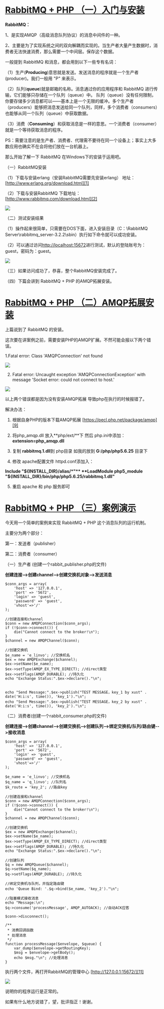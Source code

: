 # [RabbitMQ + PHP （一）入门与安装][0]


**RabbitMQ：**

1、是实现AMQP（高级消息队列协议）的消息中间件的一种。

2、主要是为了实现系统之间的双向解耦而实现的。当生产者大量产生数据时，消费者无法快速消费，那么需要一个中间层。保存这个数据。

一般提到 RabbitMQ 和消息，都会用到以下一些专有名词：

（1）生产(**Producing**)意思就是发送。发送消息的程序就是一个生产者(producer)。我们一般用 "P" 来表示。

（2）队列(**queue**)就是邮箱的名称。消息通过你的应用程序和 RabbitMQ 进行传输，它们能够只存储在一个队列（queue）中。 队列（queue）没有任何限制，你要存储多少消息都可以——基本上是一个无限的缓冲。多个生产者（producers）能够把消息发送给同一个队列，同样，多个消费者（consumers）也能够从同一个队列（queue）中获取数据。

（3）消费（**Consuming**）和获取消息是一样的意思。一个消费者（consumer）就是一个等待获取消息的程序。

PS：需要注意的是生产者、消费者、代理需不要待在同一个设备上；事实上大多数应用也确实不在会将他们放在一台机器上。

那么开始了解一下 RabbitMQ 在Windows下的安装于运用吧。

（一）RabbitMQ安装

（1）下载与安装erlang（安装RabbitMQ需要先安装erlang） 地址：[http://www.erlang.org/download.html][1]

（2）下载与安装RabbitMQ 下载地址：[http://www.rabbitmq.com/download.html][2]

![][3]

（二）测试安装结果

（1）操作起来很简单，只需要在DOS下面，进入安装目录（C：\RabbitMQ Server\rabbitmq_server-3.2.2\sbin）执行如下命令就可以成功安装。

（2）可以通过访问[http://localhost:15672][4]进行测试，默认的登陆账号为：guest，密码为：guest。

![][5]

（三）如果访问成功了，恭喜，整个RabbitMQ安装完成了。

（四）下篇会讲到 RabbitMQ + PHP 的AMQP拓展安装。






# [RabbitMQ + PHP （二）AMQP拓展安装][6]

上篇说到了 RabbitMQ 的安装。

这次要在讲案例之前，需要安装PHP的AMQP扩展。不然可能会报以下两个错误。

1.Fatal error: Class 'AMQPConnection' not found

![][7]

2. Fatal error: Uncaught exception 'AMQPConnectionException' with message 'Socket error: could not connect to host.'

![][8]

以上两个错误都是因为没有安装AMQP拓展 导致php在执行的时候报错了。 

解决办法：

1. 根据自身PHP的版本下载AMQP拓展 [https://pecl.php.net/package/amqp][9]

2. 将php_amqp.dll 放入**php/ext/**下 然后 php.ini中添加： **extension=php_amqp.dll**

3. 复制 **rabbitmq.1.dll**到 php目录 如我的放到 **G:/php/php5.6.25** 目录下

4. 修改 apache配置文件 httpd.conf添加入：

**Include "${INSTALL_DIR}/alias/*"**  
**LoadModule php5_module "${INSTALL_DIR}/bin/php/php5.6.25/rabbitmq.1.dll"**

5. 重启 apache 和 php 服务即可






# [RabbitMQ + PHP （三）案例演示][10]


今天用一个简单的案例来实现 RabbitMQ + PHP 这个消息队列的运行机制。

主要分为两个部分：

第一：发送者（publisher）

第二：消费者（consumer）

（一）生产者 (创建一个rabbit_publisher.php的文件)

**创建连接-->创建channel-->创建交换机对象-->发送消息**

 

    $conn_args = array(
        'host' => '127.0.0.1',
        'port' => '5672',
        'login' => 'guest',
        'password' => 'guest',
        'vhost'=>'/'
    );
    
    //创建连接和channel
    $conn = new AMQPConnection($conn_args);
    if (!$conn->connect()) {
        die("Cannot connect to the broker!\n");
    }
    $channel = new AMQPChannel($conn);
    
    //创建交换机
    $e_name = 'e_linvo'; //交换机名
    $ex = new AMQPExchange($channel);
    $ex->setName($e_name);
    $ex->setType(AMQP_EX_TYPE_DIRECT); //direct类型
    $ex->setFlags(AMQP_DURABLE); //持久化
    echo "Exchange Status:".$ex->declare()."\n";
    
    
    echo "Send Message:".$ex->publish("TEST MESSAGE，key_1 by xust" . date('H:i:s', time()), 'key_1')."\n";
    echo "Send Message:".$ex->publish("TEST MESSAGE，key_2 by xust" . date('H:i:s', time()), 'key_2')."\n";

（二）消费者(创建一个rabbit_consumer.php的文件)

**创建连接-->创建channel-->创建交换机-->创建队列-->绑定交换机/队列/路由键-->接收消息**

 

    $conn_args = array(
        'host' => '127.0.0.1',
        'port' => '5672',
        'login' => 'guest',
        'password' => 'guest',
        'vhost'=>'/'
    );
    
    $e_name = 'e_linvo'; //交换机名
    $q_name = 'q_linvo'; //队列名
    $k_route = 'key_2'; //路由key
    
    //创建连接和channel
    $conn = new AMQPConnection($conn_args);
    if (!$conn->connect()) {
        die("Cannot connect to the broker!\n");
    }
    $channel = new AMQPChannel($conn);
    
    //创建交换机
    $ex = new AMQPExchange($channel);
    $ex->setName($e_name);
    $ex->setType(AMQP_EX_TYPE_DIRECT); //direct类型
    $ex->setFlags(AMQP_DURABLE); //持久化
    echo "Exchange Status:".$ex->declare()."\n";
    
    //创建队列
    $q = new AMQPQueue($channel);
    $q->setName($q_name);
    $q->setFlags(AMQP_DURABLE); //持久化
    
    //绑定交换机与队列，并指定路由键
    echo 'Queue Bind: '.$q->bind($e_name, 'key_2')."\n";　
    
    //阻塞模式接收消息
    echo "Message:\n";
    $q->consume('processMessage', AMQP_AUTOACK); //自动ACK应答
    
    $conn->disconnect();
    
    /**
     * 消费回调函数
     * 处理消息
     */
    function processMessage($envelope, $queue) {
        var_dump($envelope->getRoutingKey);
        $msg = $envelope->getBody();
        echo $msg."\n"; //处理消息
    }

执行两个文件，再打开RabbitMQ的管理中心 [http://127.0.0.1:15672/][11]

![][12]

说明你的程序运行是正常的。

如果有什么地方说错了，望，批评指正！谢谢。



[0]: http://www.cnblogs.com/bluebirds/p/6068927.html
[1]: http://www.erlang.org/download.html
[2]: http://www.rabbitmq.com/download.html
[3]: http://images2015.cnblogs.com/blog/1062001/201611/1062001-20161116114224107-1039140680.png
[4]: http://192.168.16.16:15672/
[5]: http://images2015.cnblogs.com/blog/1062001/201611/1062001-20161116114448748-197993388.png
[6]: http://www.cnblogs.com/bluebirds/p/6069524.html
[7]: http://images2015.cnblogs.com/blog/1062001/201611/1062001-20161116144033326-1296671376.png
[8]: http://images2015.cnblogs.com/blog/1062001/201611/1062001-20161116144257717-568625412.png
[9]: https://pecl.php.net/package/amqp
[10]: http://www.cnblogs.com/bluebirds/p/6069623.html
[11]: http://127.0.0.1:15672/
[12]: http://images2015.cnblogs.com/blog/1062001/201611/1062001-20161116150719967-850715582.png